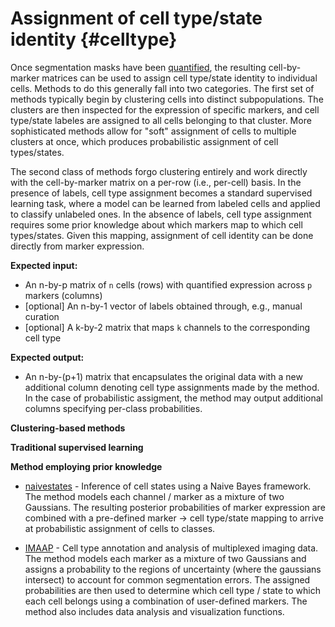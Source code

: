 # Assignment of cell type/state identity {#celltype}

Once segmentation masks have been [quantified](#histocat), the resulting cell-by-marker matrices can be used to assign cell type/state identity to individual cells. Methods to do this generally fall into two categories. The first set of methods typically begin by clustering cells into distinct subpopulations. The clusters are then inspected for the expression of specific markers, and cell type/state labeles are assigned to all cells belonging to that cluster. More sophisticated methods allow for "soft" assignment of cells to multiple clusters at once, which produces probabilistic assignment of cell types/states.

The second class of methods forgo clustering entirely and work directly with the cell-by-marker matrix on a per-row (i.e., per-cell) basis. In the presence of labels, cell type assignment becomes a standard supervised learning task, where a model can be learned from labeled cells and applied to classify unlabeled ones. In the absence of labels, cell type assignment requires some prior knowledge about which markers map to which cell types/states. Given this mapping, assignment of cell identity can be done directly from marker expression.

**Expected input:**

  * An n-by-p matrix of `n` cells (rows) with quantified expression across `p` markers (columns)
  * [optional] An n-by-1 vector of labels obtained through, e.g., manual curation
  * [optional] A k-by-2 matrix that maps `k` channels to the corresponding cell type

**Expected output:**

  * An n-by-(p+1) matrix that encapsulates the original data with a new additional column denoting cell type assignments made by the method. In the case of probabilistic assigment, the method may output additional columns specifying per-class probabilities.

**Clustering-based methods**

**Traditional supervised learning**

**Method employing prior knowledge**

  * [naivestates](https://github.com/labsyspharm/naivestates) - Inference of cell states using a Naive Bayes framework. The method models each channel / marker as a mixture of two Gaussians. The resulting posterior probabilities of marker expression are combined with a pre-defined marker -> cell type/state mapping to arrive at probabilistic assignment of cells to classes.

  * [IMAAP](https://github.com/labsyspharm/IMAAP) - Cell type annotation and analysis of multiplexed imaging data. The method models each marker as a mixture of two Gaussians and assigns a probability to the regions of uncertainty (where the gaussians intersect) to account for common segmentation errors. The assigned probabilities are then used to determine which cell type / state to which each cell belongs using a combination of user-defined markers. The method also includes data analysis and visualization functions.
